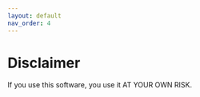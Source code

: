 ```yaml
---
layout: default
nav_order: 4
---
```


# Disclaimer

If you use this software, you use it AT YOUR OWN RISK.
